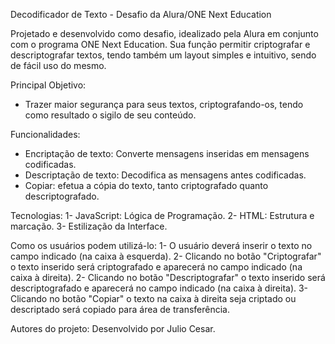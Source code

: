 
Decodificador de Texto - Desafio da Alura/ONE Next Education

Projetado e desenvolvido como desafio, idealizado pela Alura em conjunto com o programa ONE Next Education. Sua função permitir criptografar e descriptografar textos, tendo também um layout simples e intuitivo, sendo de fácil uso do mesmo.

Principal Objetivo:
- Trazer maior segurança para seus textos, criptografando-os, tendo como resultado o sigilo de seu conteúdo.

Funcionalidades:
- Encriptação de texto: Converte mensagens inseridas em mensagens codificadas.
- Descriptação de texto: Decodifica as mensagens antes codificadas.
- Copiar: efetua a cópia do texto, tanto criptografado quanto descriptografado.

Tecnologias:
1- JavaScript: Lógica de Programação.
2- HTML: Estrutura e marcação.
3- Estilização da Interface.  

Como os usuários podem utilizá-lo:
1- O usuário deverá inserir o texto no campo indicado (na caixa à esquerda).
2- Clicando no botão "Criptografar" o texto inserido será criptografado e aparecerá no campo indicado (na caixa à direita).
2- Clicando no botão "Descriptografar" o texto inserido será descriptografado e aparecerá no campo indicado (na caixa à direita).
3- Clicando no botão "Copiar" o texto na caixa à direita seja criptado ou descriptado será copiado para área de transferência.

Autores do projeto: Desenvolvido por Julio Cesar.